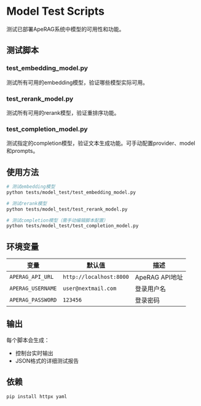 # Model Test Scripts

测试已部署ApeRAG系统中模型的可用性和功能。

## 测试脚本

### test_embedding_model.py
测试所有可用的embedding模型，验证哪些模型实际可用。

### test_rerank_model.py  
测试所有可用的rerank模型，验证重排序功能。

### test_completion_model.py
测试指定的completion模型，验证文本生成功能。可手动配置provider、model和prompts。

## 使用方法

```bash
# 测试embedding模型
python tests/model_test/test_embedding_model.py

# 测试rerank模型
python tests/model_test/test_rerank_model.py

# 测试completion模型（需手动编辑脚本配置）
python tests/model_test/test_completion_model.py
```

## 环境变量

| 变量 | 默认值 | 描述 |
|------|--------|------|
| `APERAG_API_URL` | `http://localhost:8000` | ApeRAG API地址 |
| `APERAG_USERNAME` | `user@nextmail.com` | 登录用户名 |
| `APERAG_PASSWORD` | `123456` | 登录密码 |

## 输出

每个脚本会生成：
- 控制台实时输出
- JSON格式的详细测试报告

## 依赖

```bash
pip install httpx yaml
``` 